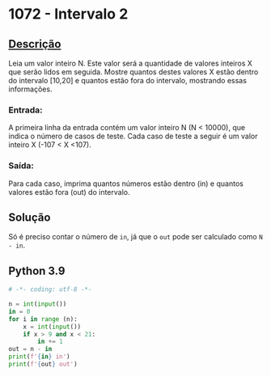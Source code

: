 # 1072 - Intervalo 2

## [Descrição](https://www.beecrowd.com.br/judge/pt/problems/view/1072)

Leia um valor inteiro N. Este valor será a quantidade de valores inteiros X que serão lidos em seguida.
Mostre quantos destes valores X estão dentro do intervalo [10,20] e quantos estão fora do intervalo, mostrando essas informações.

### Entrada:
A primeira linha da entrada contém um valor inteiro N (N < 10000), que indica o número de casos de teste.
Cada caso de teste a seguir é um valor inteiro X (-107 < X <107).
 
### Saída:
Para cada caso, imprima quantos números estão dentro (in) e quantos valores estão fora (out) do intervalo.

## Solução

Só é preciso contar o número de `in`, já que o `out` pode ser calculado como `N - in`.

## Python 3.9

```Python
# -*- coding: utf-8 -*-

n = int(input())
in = 0
for i in range (n):
    x = int(input())
    if x > 9 and x < 21:
        in += 1
out = n - in
print(f'{in} in')
print(f'{out} out')
```
